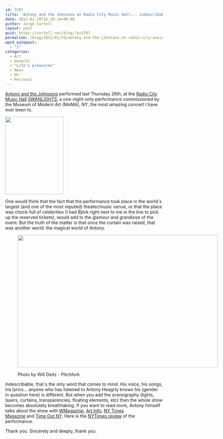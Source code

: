 ```yaml
---
id: 3787
title: 'Antony and the Johnsons at Radio City Music Hall... indescribable'
date: 2012-01-29T16:39:14+00:00
author: Jorge Cortell
layout: post
guid: https://cortell.net/blog/?p=3787
permalink: /blog/2012/01/29/antony-and-the-johnsons-at-radio-city-music-hall-indescribable/
wpsd_autopost:
  - "1"
categories:
  - Art
  - General
  - "Life's pleasures"
  - News
  - NY
  - Personal
---
```

<a title="https://antonyandthejohnsons.com/" href="https://antonyandthejohnsons.com/" target="_blank">Antony and the Johnsons</a> performed last Thursday 26th, at the <a title="https://www.radiocity.com/events/2012/antony-and-the-johnsons-at-radio-city-music-hall.html" href="https://www.radiocity.com/events/2012/antony-and-the-johnsons-at-radio-city-music-hall.html" target="_blank">Radio City Music Hall</a> _<a title="https://antonyandthejohnsons.com/news/news.html" href="https://antonyandthejohnsons.com/news/news.html" target="_blank">SWANLIGHTS</a>_, a one-night-only performance commissioned by the Museum of Modern Art (MoMA), NY, the most amazing concert I have ever been to.

<img class="aligncenter" title="Radio City lobby" src="https://lh4.googleusercontent.com/-A4IPY-C8qEM/TyH8Or60t9I/AAAAAAAAAQE/5UplbeQsiYY/w186-h248-k/20120126_201627.jpg" alt="" width="186" height="248" />

One would think that the fact that the performance took place in the world`s largest (and one of the most reputed) theater/music venue, or that the place was chock-full of celebrities (I had Björk right next to me in the line to pick up the reserved tickets), would add to the glamour and grandiose of the event. But the truth of the matter is that once the curtain was raised, that was another world: the magical world of Antony.<figure style="width: 640px" class="wp-caption aligncenter">

<img class=" " title="Antony and the Johnsons" src="https://fbcdn-sphotos-a.akamaihd.net/hphotos-ak-snc7/393835_10150637906066000_28015075999_12210293_314853938_n.jpg" alt="" width="640" height="424" /><figcaption class="wp-caption-text">Photo by Will Deitz - Pitchfork</figcaption></figure> 

Indescribable, that`s the only word that comes to mind. His voice, his songs, his lyrics... anyone who has listened to Antony Heagrty knows his (gender in question here) is different. But when you add the scenography (lights, lasers, curtains, transparencies, floating elements, etc) then the whole show becomes absolutely breathtaking. If you want to read more, Antony himself talks about the show with [WMagazine](https://www.wmagazine.com/w/blogs/thedailyw/2012/01/25/ohne-titel-dresses-antony-hegarty-radio-city.html), [Art Info](https://artinfo.com/news/story/757168/antony-hegarty-storms-art-world-with-moma-performance-and-hammer-show), [NY Times Magazine](https://tmagazine.blogs.nytimes.com/2012/01/25/antony-sees-the-light/) and [Time Out NY](https://newyork.timeout.com/arts-culture/theater/2532471/antony). Here is the <a title="https://www.nytimes.com/2012/01/28/arts/music/antony-and-the-johnsons-at-radio-city-music-hall.html" href="https://www.nytimes.com/2012/01/28/arts/music/antony-and-the-johnsons-at-radio-city-music-hall.html" target="_blank">NYTimes review</a> of the performance.

Thank you. Sincerely and deeply, thank you.
